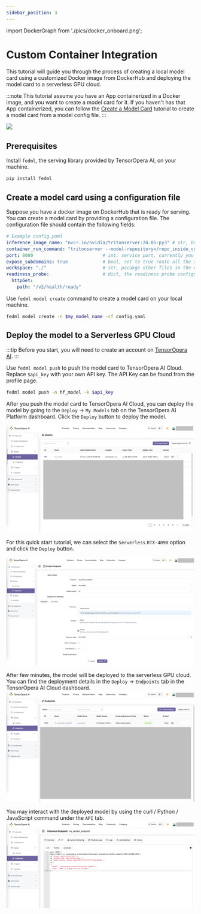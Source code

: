 ```yaml
---
sidebar_position: 3
---
```

import DockerGraph from './pics/docker_onboard.png';

# Custom Container Integration

This tutorial will guide you through the process of creating a local model card using a customized Docker image from DockerHub and deploying the model card to a serverless GPU cloud.

:::note
This tutorial assume you have an App containerized in a Docker image, and you want to create a model card for it. If you haven't has that App containerized, you can follow the [Create a Model Card](create_model.md) tutorial to create a model card from a model config file.
:::

<div style={{textAlign: 'center'}}>
    <img src={DockerGraph} width="700"/>
</div>

## Prerequisites
Install `fedml`, the serving library provided by TensorOpera AI, on your machine.
```bash
pip install fedml
```

## Create a model card using a configuration file
Suppose you have a docker image on DockerHub that is ready for serving. You can create a model card by providing a configuration file. 
The configuration file should contain the following fields:

```yaml
# Example config.yaml
inference_image_name: "nvcr.io/nvidia/tritonserver:24.05-py3" # str, Docker image name
container_run_command: "tritonserver --model-repository=/repo_inside_container" # str or list, similar to CMD in the dockerfile, or docker run command.
port: 8000                          # int, service port, currently you can only indicate one arbitrary port.
expose_subdomains: true             # bool, set to true route all the subdomains, set to true. e.g. localhost:2345/{all-subdomain}.
workspace: "./"                     # str, pacakge other files in the workspace to the model card. e.g. README.md
readiness_probe:                    # dict, the readiness probe configuration.
  httpGet:
    path: "/v2/health/ready"
```
Use `fedml model create` command to create a model card on your local machine.
```bash
fedml model create -n $my_model_name -cf config.yaml
```

## Deploy the model to a Serverless GPU Cloud
:::tip
Before you start, you will need to create an account on [TensorOpera AI](https://TensorOpera.ai/home).
:::

Use `fedml model push` to push the model card to TensorOpera AI Cloud. Replace `$api_key` with your own API key. The API Key can be found from the profile page.
```bash
fedml model push -n hf_model -k $api_key
```

After you push the model card to TensorOpera AI Cloud, you can deploy the model by going to the
`Deploy` -> `My Models` tab on the TensorOpera AI Platform dashboard.
Click the `Deploy` button to deploy the model.

![Docker_ModelCard.png](pics%2FDocker_ModelCard.png)

For this quick start tutorial, we can select the `Serverless` `RTX-4090` option and click the `Deploy` button.

![Docker_Deploying.png](pics%2FDocker_Deploying.png)

After few minutes, the model will be deployed to the serverless GPU cloud. You can find the deployment details in the `Deploy` -> `Endpoints` tab in the TensorOpera AI Cloud dashboard.
![Docker_Endpoints.png](pics%2FDocker_Endpoints.png)

You may interact with the deployed model by using the curl / Python / JavaScript command under the `API` tab.
![Docker_Deployed.png](pics%2FDocker_Deployed.png)
